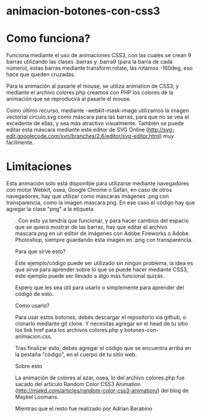 animacion-botones-con-css3
==========================

Como funciona?
==============

Funciona mediante el uso de animaciones CSS3, con las cuales se crean 9 barras utilizando las clases .barras y .barra9 (para la barra de cada número), estas barras mediante transform:rotate, las rotamos -160deg, eso hace que queden cruzadas.

Para la animación al pasarle el mouse, se utiliza animation de CSS3, y mediante el archivo colores.php creamos con PHP los colores de la animación que se reproducirá al pasarle el mouse.

Como último recurso, mediante -webkit-mask-image utilizamos la imagen vectorial circulo.svg como máscara para las barras, para que no se vea el excedente de ellas, y sea más atractivo visualmente. También se puede editar esta máscara mediante este editor de SVG Online (http://svg-edit.googlecode.com/svn/branches/2.6/editor/svg-editor.html) muy fácilmente.


Limitaciones
============

Esta animación solo está disponible para utilizarse mediante navegadores con motor Webkit, osea, Google Chrome o Safari, en caso de otros navegadores, hay que utilizar como máscaras imágenes .png con transparencia, como la imagen mascara.png. En ese caso el código hay que agregar la clase "png" a la etiqueta <ul>. Con esto ya tendría que funcionar, y para hacer cambios del espacio que se quiera mostrar de las barras, hay que editar el archivo mascara.png en un editor de imágenes con Adobe Fireworks o Adobe Photoshop, siempre guardando esta imagen en .png con transparencia.

Para que sirve esto?

Este ejemplo/código puede ser utilizado sin ningún problema, la idea es que sirva para aprender sobre lo que se puede hacer mediante CSS3, este ejemplo puede ser llevado a algo más funcional quizás.

Espero que les sea útil para usarlo o simplemente para aprender del código de esto.

Como usarlo?

Para usar estos botones, debés descargar el repositorio via github, o clonarlo mediante git clone. Y necesitás agregar en el head de tu sitio los link href para los archivos colores.php y botones-con-animacion.css.

Tras finalizar esto, debés agregar el código que se encuentra arriba en la pestaña "código", en el cuerpo de tu sitio web.

Sobre esto

La animación de colores al azar, osea, lo del archivo colores.php fue sacado del artículo Random Color CSS3 Animation (http://miekd.com/articles/random-color-css3-animation/) del blog de Maykel Loomans.

Mientras que el resto fue realizado por Adrian Barabino